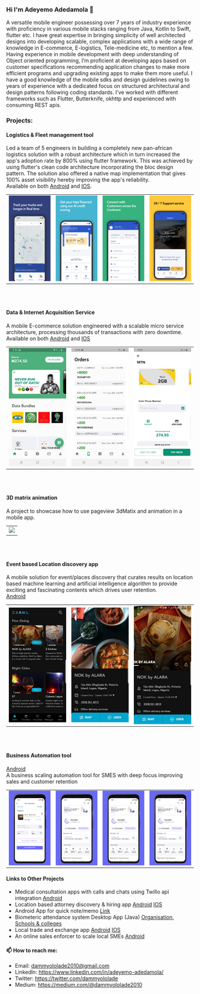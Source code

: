 ### Hi I'm Adeyemo Adedamola 👋

A versatile mobile engineer possessing over 7 years of industry experience with proficiency in various mobile stacks ranging from Java, Kotlin to Swift, flutter etc. I have great expertise in bringing simplicity of well architected designs into developing scalable, complex applications with a wide range of knowledge in E-commerce, E-logistics, Tele-medicine etc, to mention a few. Having experience in mobile development with deep understanding of Object oriented programming, I’m proficient at developing apps based on customer specifications recommending application changes to make more efficient programs and upgrading existing apps to make them more useful. I have a good knowledge of the mobile sdks and design guidelines owing to years of experience with a dedicated focus on structured architectural and design patterns following coding standards. I’ve worked with different frameworks such as Flutter, Butterknife, okhttp and experienced with consuming REST apis.

### Projects:
#### Logistics & Fleet management tool
Led a team of 5 engineers in building a completely new pan-african logistics solution with a robust architecture which in turn increased the app's adoption rate by 800% using flutter framework. This was achieved by using flutter's clean code architecture incorporating the bloc design pattern. The solution also offered a native map implementation that gives 100% asset visibility hereby improving the app's reliability.<br/>
Available on both [Android](https://play.google.com/store/apps/details?id=io.kobodriver.kobodriver) and [IOS](https://apps.apple.com/us/app/kobo-transporter/id1476194142?ls=1).
<div style="text-align: center"><table><tr>
  <td style="text-align: center">
  <a href="https://raw.githubusercontent.com/Dammyololade/Dammyololade/main/Frame 1.png">
    <img src="https://raw.githubusercontent.com/Dammyololade/Dammyololade/main/Frame 1.png" width="200"/></a>
</td>
 <td style="text-align: center">
  <a href="https://raw.githubusercontent.com/Dammyololade/Dammyololade/main/Frame 2.png">
    <img src="https://raw.githubusercontent.com/Dammyololade/Dammyololade/main/Frame 2.png" width="200"/></a>
</td>
  <td style="text-align: center">
  <a href="https://raw.githubusercontent.com/Dammyololade/Dammyololade/main/Frame 3.png">
    <img src="https://raw.githubusercontent.com/Dammyololade/Dammyololade/main/Frame 3.png" width="200"/></a>
</td>
  </td>
  <td style="text-align: center">
  <a href="https://raw.githubusercontent.com/Dammyololade/Dammyololade/main/Frame 4.png">
    <img src="https://raw.githubusercontent.com/Dammyololade/Dammyololade/main/Frame 4.png" width="200"/></a>
</td>
</tr></table></div>
<br/><br/>

#### Data & Internet Acquisition Service
A mobile E-commerce solution engineered with a scalable micro service architecture, processing thousands of transactions with zero downtime. <br/>
Available on both [Android](https://play.google.com/store/apps/details?id=com.novugrid.de_wallet) and [IOS](https://apps.apple.com/us/app/de-wallet/id1484134193)

<div style="text-align: center"><table><tr>
  <td style="text-align: center">
  <a href="https://raw.githubusercontent.com/Dammyololade/Dammyololade/main/dewallet_1.jpeg">
    <img src="https://raw.githubusercontent.com/Dammyololade/Dammyololade/main/dewallet_1.jpeg" width="200"/></a>
</td>
 <td style="text-align: center">
  <a href="https://raw.githubusercontent.com/Dammyololade/Dammyololade/main/dewallet_2.jpeg">
    <img src="https://raw.githubusercontent.com/Dammyololade/Dammyololade/main/dewallet_2.jpeg" width="200"/></a>
</td>
  <td style="text-align: center">
  <a href="https://raw.githubusercontent.com/Dammyololade/Dammyololade/main/dewallet_3.jpeg">
    <img src="https://raw.githubusercontent.com/Dammyololade/Dammyololade/main/dewallet_3.jpeg" width="200"/></a>
</td>
</tr></table></div>
<br/><br/>

#### 3D matrix animation
A project to showcase how to use pageview 3dMatix and animation in a mobile app.

<div style="text-align: center"><table><tr>
  <td style="text-align: center">
  <a href="https://github.com/Dammyololade/flutter_animation_challenge/blob/master/demo.gif">
    <img src="https://github.com/Dammyololade/flutter_animation_challenge/blob/master/demo.gif" width="200"/></a>
</td>
</tr></table></div>
<br/><br/>

#### Event based Location discovery app
A mobile solution for event/places discovery that curates results on location based machine learning and artificial intelligence algorithm to provide exciting and fascinating contents which drives user retention.<br/>
[Android](https://play.google.com/store/apps/details?id=com.mycrawlapp.crawl)

<div style="text-align: center"><table><tr>
  <td style="text-align: center">
  <a href="https://raw.githubusercontent.com/Dammyololade/Dammyololade/main/crawl_4.jpg">
    <img src="https://raw.githubusercontent.com/Dammyololade/Dammyololade/main/crawl_4.jpg" width="200"/></a>
</td>
 <td style="text-align: center">
  <a href="https://raw.githubusercontent.com/Dammyololade/Dammyololade/maincrawl_2.jpg">
    <img src="https://raw.githubusercontent.com/Dammyololade/Dammyololade/main/crawl_2.jpg" width="200"/></a>
</td>
  <td style="text-align: center">
  <a href="https://raw.githubusercontent.com/Dammyololade/Dammyololade/main/crawl_1.jpg">
    <img src="https://raw.githubusercontent.com/Dammyololade/Dammyololade/main/crawl_1.jpg" width="200"/></a>
</td>
</tr></table></div>
<br/><br/>

#### Business Automation tool
[Android](https://play.google.com/store/apps/details?id=com.novugrid.noja360)<br/>
A business scaling automation tool for SMES with deep focus improving sales and customer retention
<div style="text-align: center"><table><tr>
  <td style="text-align: center">
  <a href="https://raw.githubusercontent.com/Dammyololade/Dammyololade/main/noja_1.png">
    <img src="https://raw.githubusercontent.com/Dammyololade/Dammyololade/main/noja_1.png" width="200"/></a>
</td>
 <td style="text-align: center">
  <a href="https://raw.githubusercontent.com/Dammyololade/Dammyololade/main/noja_2.png">
    <img src="https://raw.githubusercontent.com/Dammyololade/Dammyololade/main/noja_2.png" width="200"/></a>
</td>
  <td style="text-align: center">
  <a href="https://raw.githubusercontent.com/Dammyololade/Dammyololade/main/noja_3.png">
    <img src="https://raw.githubusercontent.com/Dammyololade/Dammyololade/main/noja_3.png" width="200"/></a>
</td>
  </td>
  <td style="text-align: center">
  <a href="https://raw.githubusercontent.com/Dammyololade/Dammyololade/main/noja_5.png">
    <img src="https://raw.githubusercontent.com/Dammyololade/Dammyololade/main/noja_5.png" width="200"/></a>
</td>
</tr></table></div>

#### Links to Other Projects
  - Medical consultation apps with calls and chats using Twillo api integration [Android](https://play.google.com/store/apps/details?id=com.webmediks.io)
  - Location based attorney discovery & hiring app [Android](https://play.google.com/store/apps/details?id=com.zbm.myattorney) [IOS](https://itunes.apple.com/us/app/my-attorney-ng/id1422379164#?platform=iphone)
  - Android App for quick note/memo [Link](https://play.google.com/store/apps/details?id=com.novugrid.snappynote)
  - Biometeric attendance system Desktop App (Java) [Organisation](https://sourceforge.net/projects/trackmetricks/), [Schools & colleges](https://sourceforge.net/p/ovice-time/)
  - Local trade and exchange app [Android](https://play.google.com/store/apps/details?id=com.novugrid.paro_mobile) [IOS](https://apps.apple.com/us/app/baater/id1466709189)
  - An online sales enforcer to scale local SMEs [Android](https://play.google.com/store/apps/details?id=com.novugrid.nojasales)


#### 📫 How to reach me:
  - Email: dammyololade2010@gmail.com
  - Linkedln: https://www.linkedin.com/in/adeyemo-adedamola/
  - Twitter: https://twitter.com/dammyololade
  - Medium: https://medium.com/@dammyololade2010

<!--
**Dammyololade/Dammyololade** is a ✨ _special_ ✨ repository because its `README.md` (this file) appears on your GitHub profile.

Here are some ideas to get you started:

- 🔭 I’m currently working on ...
- 🌱 I’m currently learning ...
- 👯 I’m looking to collaborate on ...
- 🤔 I’m looking for help with ...
- 💬 Ask me about ...
- 📫 How to reach me: ...
- 😄 Pronouns: ...
- ⚡ Fun fact: ...
-->
